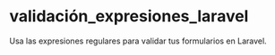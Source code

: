 # validación_expresiones_laravel
Usa las expresiones regulares para validar tus formularios en Laravel.

